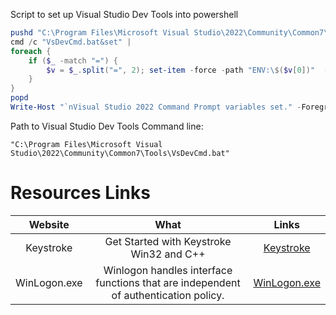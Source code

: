 Script to set up Visual Studio Dev Tools into powershell 

```powershell
pushd "C:\Program Files\Microsoft Visual Studio\2022\Community\Common7\Tools"
cmd /c "VsDevCmd.bat&set" |
foreach {
    if ($_ -match "=") {
        $v = $_.split("=", 2); set-item -force -path "ENV:\$($v[0])"  -value "$($v[1])"
    }
}
popd
Write-Host "`nVisual Studio 2022 Command Prompt variables set." -ForegroundColor Yellow
``` 

Path to Visual Studio Dev Tools Command line:

```
"C:\Program Files\Microsoft Visual Studio\2022\Community\Common7\Tools\VsDevCmd.bat"
```

# Resources Links
|   Website    |                    What                     |            Links             |
|:------------:|:-------------------------------------------:|:----------------------------:|
|  Keystroke   | Get Started with Keystroke Win32 and C++    |    [Keystroke][Keystroke]    |                                                 
| WinLogon.exe | Winlogon handles interface functions that are independent of authentication policy. | [WinLogon.exe][Winlogon.exe] |


[Keystroke]: https://learn.microsoft.com/en-us/windows/win32/learnwin32/keyboard-input
[Winlogon.exe]: https://learn.microsoft.com/en-us/windows/win32/secauthn/winlogon
